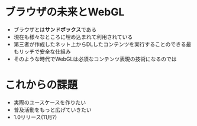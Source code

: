 # ブラウザの未来とWebGL

* ブラウザとは**サンドボックス**である
* 現在も様々なところに埋め込まれて利用されている
* 第三者が作成したネット上からDLしたコンテンツを実行することのできる最もリッチで安全な仕組み
* そのような時代でWebGLは必須なコンテンツ表現の技術になるのでは

# これからの課題

* 実際のユースケースを作りたい
* 普及活動をもっと広げていきたい
* 1.0リリース(11月?)
